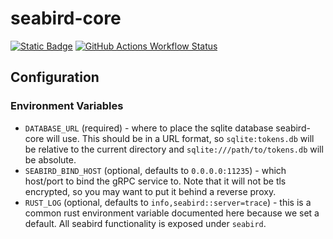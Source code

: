 # seabird-core

[![Static Badge](https://img.shields.io/badge/repository-blue?logo=git&label=%20&labelColor=grey&color=blue)](https://github.com/seabird-chat/seabird-core)
[![GitHub Actions Workflow Status](https://img.shields.io/github/actions/workflow/status/seabird-chat/seabird-core/docker-publish.yml)](https://github.com/seabird-chat/seabird-core/actions/workflows/docker-publish.yml)

## Configuration

### Environment Variables

- `DATABASE_URL` (required) - where to place the sqlite database seabird-core
  will use. This should be in a URL format, so `sqlite:tokens.db` will be
  relative to the current directory and `sqlite:///path/to/tokens.db` will be
  absolute.
- `SEABIRD_BIND_HOST` (optional, defaults to `0.0.0.0:11235`) - which host/port
  to bind the gRPC service to. Note that it will not be tls encrypted, so you
  may want to put it behind a reverse proxy.
- `RUST_LOG` (optional, defaults to `info,seabird::server=trace`) - this is a
  common rust environment variable documented here because we set a default. All
  seabird functionality is exposed under `seabird`.
